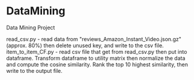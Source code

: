 # DataMining
Data Mining Project

read_csv.py - read data from "reviews_Amazon_Instant_Video.json.gz"(approx. 80%) then delete unused key, and write to the csv file.
item_to_item_CF.py - read csv file that get from read_csv.py then put into dataframe. Transform dataframe to utility matrix then normalize the data and compute the cosine similarity. Rank the top 10 highest similarity, then write to the output file.
